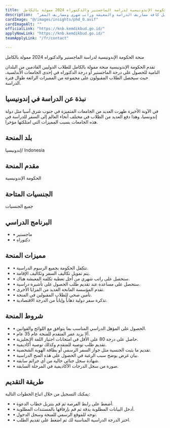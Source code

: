 ```yaml
---
title:  منحة الحكومة الإندونيسية لدراسة الماجستير والدكتوراه 2024 ممولة بالكامل 
description:  "منحة ممولة بالكامل مقدمة من الحكومة الإندونيسية لتمويل كافة مصاريف الدراسة والمعيشة وراتب شهري ومصاريف السفر." 
cardImage: "@/images/insights/phd_0.avif" 
cardImageAlt: "" 
officialLink: "https://knb.kemdikbud.go.id/" 
applyNowLink: "https://knb.kemdikbud.go.id/" 
teamApplyLink: "/fr/contact"

---
```


منحة الحكومة الإندونيسية لدراسة الماجستير والدكتوراه 2024 ممولة بالكامل

تقدم الحكومة الإندونيسية منحة ممولة بالكامل للطلاب الدوليين القادمين من البلدان النامية للحصول على درجة الماجستير أو درجة الدكتوراه في إحدى الجامعات الأندلسية، حيث سيحصل الطلاب المقبولون على مجموعة من المميزات الرائعة طوال فترة الدراسة.

## نبذة عن الدراسة في إندونيسيا

في الآونة الأخيرة ظهرت العديد من الجامعات المتميزة في جنوب شرق آسيا مثل دولة إندونسيا، وهذا دفع العديد من الطلاب في مختلف أنحاء العالم إلى السفر للدراسة في هذه الجامعات بسبب المميزات التي امتلكتها مؤخرا.

## بلد المنحة

إندونيسيا/ Indonesia

## مقدم المنحة

الحكومة الإندونيسية

## الجنسيات المتاحة

جميع الجنسيات

## البرنامج الدراسي

- • ماجستير
- • دكتوراه

## مميزات المنحة

- • تتكفل الحكومة بجميع الرسوم الدراسية.
- • يتم تمويل تكاليف السفر وتكاليف الإقامة.
- • ستحصل على راتب شهري من أجل تغطية تكلفة المعيشة هناك.
- • ستحصل على مساعدة عند تقديم طلب الحصول على تأشيرة دراسية.
- • تقدم المؤسسة المانحة العديد من المزايا الأخرى.
- • تأمين صحي للطلاب المقبولين في المنحة.
- • تذكرة سفر دولية ذهاباً وإياباً من الدرجة الاقتصادية.

## شروط المنحة

- • الحصول على المؤهل الدراسي المناسب بما يتوافق مع اللوائح والقوانين.
- • ألا يزيد عمر المتقدم للمنحة عام 35 عام.
- • حاصل على درجة 80 على الأقل في امتحانات اجتياز اللغة الإنجليزية.
- • تقديم طلب توصية للمتقدم وكذلك توصية أكاديمية.
- • تقديم ما يثبت الجنسية مثل جواز السفر الرسمي أو بطاقة الهوية الشخصية.
- • بيان غرض يوضح سبب الرغبة في الحصول على هذه المنح الدراسية.
- • شهادة سجل جنائي خالية من أي جرائم سابقة.
- • صورة من سجل الدرجات الأكاديمية في المرحلة السابقة.

## طريقة التقديم

يمكنك التسجيل من خلال اتباع الخطوات التالية:

- • أضغط على رابط الفرصة ثم قم بتنزيل خطاب الدعوة.
- • أدخل البيانات المطلوبة بدقة ثم قم بإرفاقها بالمستندات المطلوبة.
- • توجه للموقع الرسمي للمنحة وسجل الدخول.
- • اختر الدرجة الدراسية المناسبة لك ثم اضغط على تقديم الطلب.

